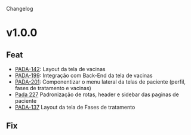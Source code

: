 Changelog

# v1.0.0

## Feat

- [PADA-142](https://givisiez.atlassian.net/browse/PADA-142): Layout da tela de vacinas
- [PADA-199](https://givisiez.atlassian.net/browse/PADA-199): Integração com Back-End da tela de vacinas
- [PADA-201](https://givisiez.atlassian.net/browse/PADA-201): Componentizar o menu lateral da telas de paciente (perfil, fases de tratamento e vacinas)
- [Pada 227](https://givisiez.atlassian.net/browse/PADA-227) Padronização de rotas, header e sidebar das paginas de paciente
- [PADA-137](https://givisiez.atlassian.net/browse/PADA-137) Layout da tela de Fases de tratamento

## Fix
